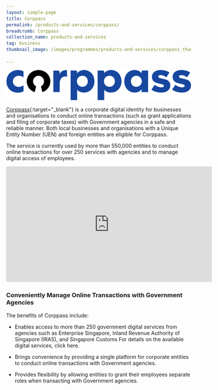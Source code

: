 ```yaml
---
layout: simple-page
title: Corppass
permalink: /products-and-services/corppass/
breadcrumb: Corppass
collection_name: products-and-services
tag: business
thumbnail_image: /images/programmes/products-and-services/corppass_thumbnail.jpg
      
---
```


![Corppass Logo](/images/programmes/products-and-services/corppass_new2.png)

[Corppass](http://www.corppass.gov.sg/){:target="_blank"} is a corporate digital identity for businesses and organisations to conduct online transactions (such as grant applications and filing of corporate taxes) with Government agencies in a safe and reliable manner. Both local businesses and organisations with a Unique Entity Number (UEN) and foreign entities are eligible for Corppass.

The service is currently used by more than 550,000 entities to conduct online transactions for over 250 services with agencies and to manage digital access of employees.

<div class="bp-youtube">
  
<iframe width="560" height="315" src="https://www.youtube.com/embed/0xcHKX_So2o" title="YouTube video player" frameborder="0" allow="accelerometer; autoplay; clipboard-write; encrypted-media; gyroscope; picture-in-picture" allowfullscreen></iframe>
  
</div>

### **Conveniently Manage Online Transactions with Government Agencies**

The benefits of Corppass include:

* Enables access to more than 250 government digital services from agencies such as Enterprise Singapore, Inland Revenue Authority of Singapore (IRAS), and Singapore Customs For details on the available digital services, click here.

* Brings convenience by providing a single platform for corporate entities to conduct online transactions with Government agencies.

* Provides flexibility by allowing entities to grant their employees separate roles when transacting with Government agencies.


